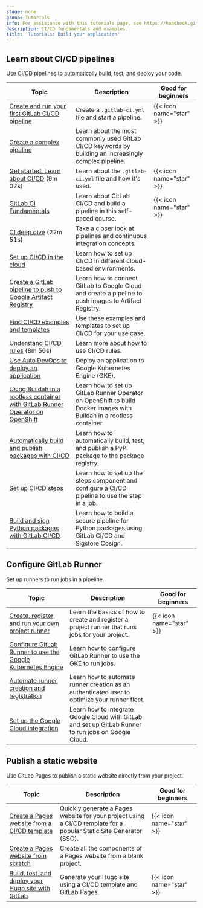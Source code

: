 ```yaml
---
stage: none
group: Tutorials
info: For assistance with this tutorials page, see https://handbook.gitlab.com/handbook/product/ux/technical-writing/#assignments-to-other-projects-and-subjects.
description: CI/CD fundamentals and examples.
title: 'Tutorials: Build your application'
---
```


## Learn about CI/CD pipelines

Use CI/CD pipelines to automatically build, test, and deploy your code.

| Topic | Description | Good for beginners |
|-------|-------------|--------------------|
| [Create and run your first GitLab CI/CD pipeline](../ci/quick_start/_index.md) | Create a `.gitlab-ci.yml` file and start a pipeline. | {{< icon name="star" >}} |
| [Create a complex pipeline](../ci/quick_start/tutorial.md) | Learn about the most commonly used GitLab CI/CD keywords by building an increasingly complex pipeline. |  |
| <i class="fa fa-youtube-play youtube" aria-hidden="true"></i> [Get started: Learn about CI/CD](https://www.youtube.com/watch?v=sIegJaLy2ug) (9m 02s) | Learn about the `.gitlab-ci.yml` file and how it's used. | {{< icon name="star" >}} |
| [GitLab CI Fundamentals](https://university.gitlab.com/learn/learning-path/gitlab-ci-fundamentals) | Learn about GitLab CI/CD and build a pipeline in this self-paced course. | {{< icon name="star" >}} |
| <i class="fa fa-youtube-play youtube" aria-hidden="true"></i> [CI deep dive](https://www.youtube.com/watch?v=ZVUbmVac-m8&list=PL05JrBw4t0KorkxIFgZGnzzxjZRCGROt_&index=27) (22m 51s) | Take a closer look at pipelines and continuous integration concepts. | |
| [Set up CI/CD in the cloud](../ci/examples/_index.md#cicd-in-the-cloud) | Learn how to set up CI/CD in different cloud-based environments. | |
| [Create a GitLab pipeline to push to Google Artifact Registry](create_gitlab_pipeline_push_to_google_artifact_registry/_index.md) | Learn how to connect GitLab to Google Cloud and create a pipeline to push images to Artifact Registry. | |
| [Find CI/CD examples and templates](../ci/examples/_index.md#cicd-examples)  | Use these examples and templates to set up CI/CD for your use case. | |
| <i class="fa fa-youtube-play youtube" aria-hidden="true"></i> [Understand CI/CD rules](https://www.youtube.com/watch?v=QjQc-zeL16Q) (8m 56s) |  Learn more about how to use CI/CD rules. | |
| [Use Auto DevOps to deploy an application](../topics/autodevops/cloud_deployments/auto_devops_with_gke.md)  | Deploy an application to Google Kubernetes Engine (GKE). | |
| [Using Buildah in a rootless container with GitLab Runner Operator on OpenShift](../ci/docker/buildah_rootless_tutorial.md)  | Learn how to set up GitLab Runner Operator on OpenShift to build Docker images with Buildah in a rootless container | |
| [Automatically build and publish packages with CI/CD](../user/packages/pypi_repository/auto_publish_tutorial.md) | Learn how to automatically build, test, and publish a PyPI package to the package registry. | |
| [Set up CI/CD steps](setup_steps/_index.md)  | Learn how to set up the steps component and configure a CI/CD pipeline to use the step in a job. | |
| [Build and sign Python packages with GitLab CI/CD](../user/packages/package_registry/pypi_cosign_tutorial.md)  | Learn how to build a secure pipeline for Python packages using GitLab CI/CD and Sigstore Cosign. | |

## Configure GitLab Runner

Set up runners to run jobs in a pipeline.

| Topic | Description | Good for beginners |
|-------|-------------|--------------------|
| [Create, register, and run your own project runner](create_register_first_runner/_index.md) | Learn the basics of how to create and register a project runner that runs jobs for your project. | {{< icon name="star" >}} |
| [Configure GitLab Runner to use the Google Kubernetes Engine](configure_gitlab_runner_to_use_gke/_index.md) | Learn how to configure GitLab Runner to use the GKE to run jobs. | |
| [Automate runner creation and registration](automate_runner_creation/_index.md) | Learn how to automate runner creation as an authenticated user to optimize your runner fleet.  | |
| [Set up the Google Cloud integration](set_up_gitlab_google_integration/_index.md) | Learn how to integrate Google Cloud with GitLab and set up GitLab Runner to run jobs on Google Cloud.  | |

## Publish a static website

Use GitLab Pages to publish a static website directly from your project.

| Topic | Description | Good for beginners |
|-------|-------------|--------------------|
| [Create a Pages website from a CI/CD template](../user/project/pages/getting_started/pages_ci_cd_template.md) | Quickly generate a Pages website for your project using a CI/CD template for a popular Static Site Generator (SSG). | {{< icon name="star" >}} |
| [Create a Pages website from scratch](../user/project/pages/getting_started/pages_from_scratch.md) | Create all the components of a Pages website from a blank project. | |
| [Build, test, and deploy your Hugo site with GitLab](hugo/_index.md) | Generate your Hugo site using a CI/CD template and GitLab Pages. | {{< icon name="star" >}} |
